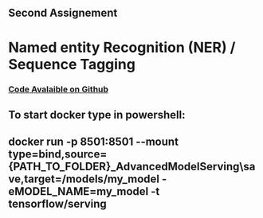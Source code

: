 ## Second Assignement
# Named entity Recognition (NER) / Sequence Tagging


### [Code Avalaible on Github](https://github.com/DeepLearningOTH/Assignment2)

## To start docker type in powershell:
## docker run -p 8501:8501 --mount type=bind,source={PATH_TO_FOLDER}\_AdvancedModelServing\save,target=/models/my_model -eMODEL_NAME=my_model -t tensorflow/serving
